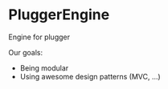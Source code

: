 PluggerEngine
=============

Engine for plugger

Our goals:

- Being modular
- Using awesome design patterns (MVC, ...)